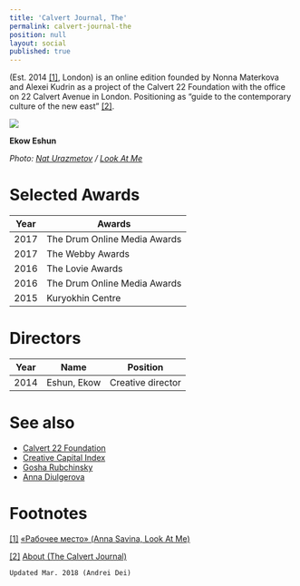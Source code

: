 ```yaml
---
title: 'Calvert Journal, The'
permalink: calvert-journal-the
position: null
layout: social
published: true
---
```

(Est. 2014 <span id="a1">[\[1\]](#f1)</span>, London) is an online edition founded by Nonna Materkova and Alexei Kudrin as a project of the Calvert 22 Foundation with the office on 22 Calvert Avenue in London. Positioning as “guide to the contemporary culture of the new east” <span id="a1">[\[2\]](#f2)</span>.

![](http://lamcdn.net/lookatme.ru/post_image-image/MRjh7KK-5OGlrnyiTSpr9g-wide.jpg)

**Ekow Eshun**

*Photo: [Nat Urazmetov](urazmetov-nat) / [Look At Me](http://www.lookatme.ru/mag/archive/experience-other/190361-calvert-journal)*

# Selected Awards

|Year|Awards|
|----|---------|
|2017|The Drum Online Media Awards|
|2017|The Webby Awards|
|2016|The Lovie Awards|
|2016|The Drum Online Media Awards|
|2015|Kuryokhin Centre|

# Directors

|Year|Name|Position|
|----|----|---|
|2014|Eshun, Ekow|Creative director|

# See also

- [Calvert 22 Foundation](calvert-22-foundation)
- [Creative Capital Index](creative-capital-index)
- [Gosha Rubchinsky](gosha-rubchinsky)
- [Anna Diulgerova](diulgerova-anna)

# Footnotes


[[1]](#a1) <span id="f1"></span> [«Рабочее место» (Anna Savina, Look At Me)](http://www.calvertjournal.com/about)

[[2]](#a1) <span id="f2"></span> [About (The Calvert Journal)](http://www.calvertjournal.com/about)

`Updated Mar. 2018 (Andrei Dei)`
